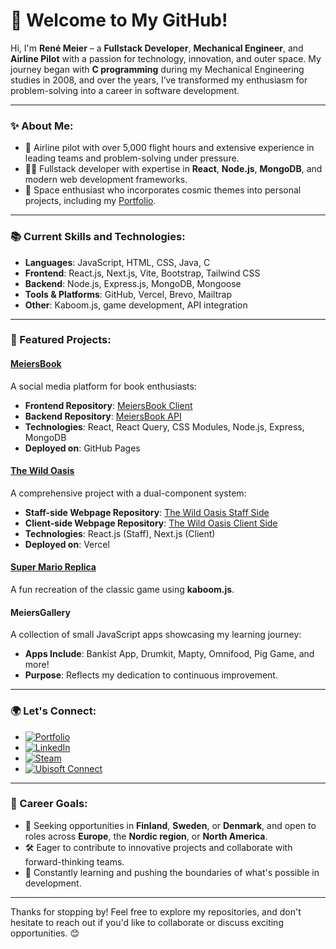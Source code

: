 # 🌌 Welcome to My GitHub!

Hi, I'm **René Meier** – a **Fullstack Developer**, **Mechanical Engineer**, and **Airline Pilot** with a passion for technology, innovation, and outer space. My journey began with **C programming** during my Mechanical Engineering studies in 2008, and over the years, I’ve transformed my enthusiasm for problem-solving into a career in software development.

---

### ✨ About Me:
- 🚀 Airline pilot with over 5,000 flight hours and extensive experience in leading teams and problem-solving under pressure.
- 👨‍💻 Fullstack developer with expertise in **React**, **Node.js**, **MongoDB**, and modern web development frameworks.
- 🌌 Space enthusiast who incorporates cosmic themes into personal projects, including my [Portfolio](https://portfolio.renemeier.info).

---

### 📚 Current Skills and Technologies:
- **Languages**: JavaScript, HTML, CSS, Java, C
- **Frontend**: React.js, Next.js, Vite, Bootstrap, Tailwind CSS
- **Backend**: Node.js, Express.js, MongoDB, Mongoose
- **Tools & Platforms**: GitHub, Vercel, Brevo, Mailtrap
- **Other**: Kaboom.js, game development, API integration

---

### 🌟 Featured Projects:
#### [MeiersBook](https://meiersbook.renemeier.info)  
A social media platform for book enthusiasts:
- **Frontend Repository**: [MeiersBook Client](https://github.com/meierrene/meiersbook-client)
- **Backend Repository**: [MeiersBook API](https://github.com/meierrene/meiersbook-api)
- **Technologies**: React, React Query, CSS Modules, Node.js, Express, MongoDB
- **Deployed on**: GitHub Pages

#### [The Wild Oasis](https://the-wild-oasis-rm.vercel.app)  
A comprehensive project with a dual-component system:
- **Staff-side Webpage Repository**: [The Wild Oasis Staff Side](https://github.com/meierrene/the-wild-oasis)
- **Client-side Webpage Repository**: [The Wild Oasis Client Side](https://github.com/meierrene/the-wild-oasis-website)
- **Technologies**: React.js (Staff), Next.js (Client)
- **Deployed on**: Vercel

#### [Super Mario Replica](https://gallery.renemeier.info/projects/mario/)  
A fun recreation of the classic game using **kaboom.js**.

#### **MeiersGallery**  
A collection of small JavaScript apps showcasing my learning journey:
- **Apps Include**: Bankist App, Drumkit, Mapty, Omnifood, Pig Game, and more!
- **Purpose**: Reflects my dedication to continuous improvement.

---

### 🌍 Let's Connect:
- [![Portfolio](https://img.shields.io/badge/Portfolio-Visit-1E90FF?style=for-the-badge)](https://portfolio.renemeier.info)
- [![LinkedIn](https://img.shields.io/badge/LinkedIn-Connect-blue?logo=linkedin&style=for-the-badge)](https://www.linkedin.com/in/ren%C3%A9-meier-1627b9166/)
- [![Steam](https://img.shields.io/badge/Steam-Profile-000?logo=steam&style=for-the-badge)](https://steamcommunity.com/profiles/76561198223067764/)
- [![Ubisoft Connect](https://img.shields.io/badge/Ubisoft-Profile-white?logo=ubisoft&style=for-the-badge)](https://ubisoftconnect.com/en-US/profile/renemeier.de)

---

### 🎯 Career Goals:
- 🌟 Seeking opportunities in **Finland**, **Sweden**, or **Denmark**, and open to roles across **Europe**, the **Nordic region**, or **North America**.
- 🛠️ Eager to contribute to innovative projects and collaborate with forward-thinking teams.
- 🚀 Constantly learning and pushing the boundaries of what's possible in development.

---

Thanks for stopping by! Feel free to explore my repositories, and don't hesitate to reach out if you'd like to collaborate or discuss exciting opportunities. 😊
